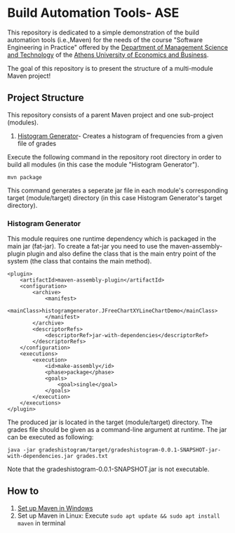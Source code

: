 # Build Automation Tools- ASE

This repository is dedicated to a simple demonstration of the build automation tools (i.e.,Maven) for the needs of the course "Software Engineering in Practice" offered by the [Department of Management Science and Technology](https://www.aueb.gr/el/content/department-management-science-and-technology) of the [Athens University of Economics and Business](https://www.aueb.gr/).

The goal of this repository is to present the structure of a multi-module Maven project!

## Project Structure

This repository consists of a parent Maven project and one sub-project (modules).

1. [Histogram Generator](https://github.com/katerinadimatou/repo/tree/development/gradeshistogram)- Creates a histogram of frequencies from a given file of grades

Execute the following command in the repository root directory in order to build all modules (in this case the module "Histogram Generator").

```no-highlight
mvn package
```

This command generates a seperate jar file in each module's corresponding target (module/target) directory (in this case Histogram Generator's target directory).

### Histogram Generator 

This module requires one runtime dependency which is packaged in the main jar (fat-jar). To create a fat-jar you need to use the maven-assembly-plugin plugin and also define the class that is the main entry point of the system (the class that contains the main method).

```no-highlight
<plugin>
	<artifactId>maven-assembly-plugin</artifactId>
	<configuration>
		<archive>
			<manifest>
			  <mainClass>histogramgenerator.JFreeChartXYLineChartDemo</mainClass> 
			</manifest>
		</archive>
		<descriptorRefs>
			<descriptorRef>jar-with-dependencies</descriptorRef>
		</descriptorRefs>
	</configuration>
	<executions>
		<execution>
			<id>make-assembly</id>
			<phase>package</phase>
			<goals>
				<goal>single</goal>
			</goals>
		</execution>
	</executions>
</plugin>
```

The produced jar is located in the target (module/target) directory. The grades file should be given as a command-line argument at runtime. The jar can be executed as following:


```no-highlight
java -jar gradeshistogram/target/gradeshistogram-0.0.1-SNAPSHOT-jar-with-dependencies.jar grades.txt
```

Note that the gradeshistogram-0.0.1-SNAPSHOT.jar is not executable.

## How to 
1. [Set up Maven in Windows](https://mkyong.com/maven/how-to-install-maven-in-windows/)
2. Set up Maven in Linux: Execute `sudo apt update && sudo apt install maven` in terminal